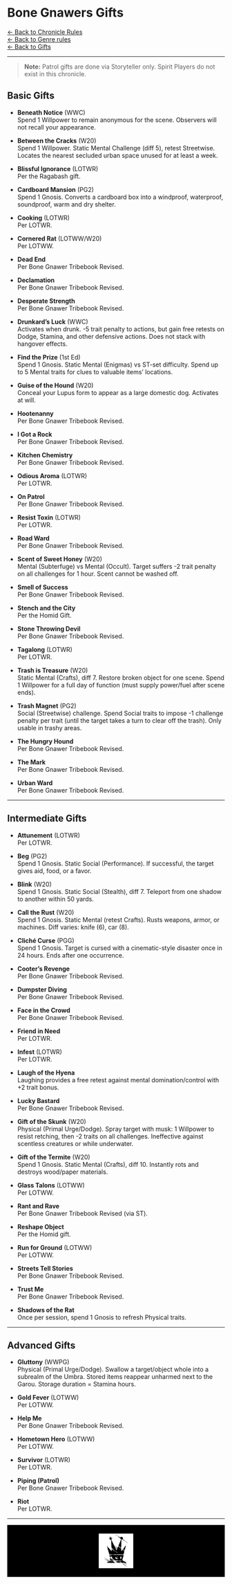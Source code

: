 # Bone Gnawers Gifts

[← Back to Chronicle Rules](../../README.md)  
[← Back to Genre rules](../README.md)  
[← Back to Gifts](./README.md)

-----

> **Note:** Patrol gifts are done via Storyteller only. Spirit Players do not exist in this chronicle.

## Basic Gifts

- **Beneath Notice** (WWC)  
  Spend 1 Willpower to remain anonymous for the scene. Observers will not recall your appearance.

- **Between the Cracks** (W20)  
  Spend 1 Willpower. Static Mental Challenge (diff 5), retest Streetwise. Locates the nearest secluded urban space unused for at least a week.

- **Blissful Ignorance** (LOTWR)  
  Per the Ragabash gift.

- **Cardboard Mansion** (PG2)  
  Spend 1 Gnosis. Converts a cardboard box into a windproof, waterproof, soundproof, warm and dry shelter.

- **Cooking** (LOTWR)  
  Per LOTWR.

- **Cornered Rat** (LOTWW/W20)  
  Per LOTWW.

- **Dead End**  
  Per Bone Gnawer Tribebook Revised.

- **Declamation**  
  Per Bone Gnawer Tribebook Revised.

- **Desperate Strength**  
  Per Bone Gnawer Tribebook Revised.

- **Drunkard’s Luck** (WWC)  
  Activates when drunk. -5 trait penalty to actions, but gain free retests on Dodge, Stamina, and other defensive actions. Does not stack with hangover effects.

- **Find the Prize** (1st Ed)  
  Spend 1 Gnosis. Static Mental (Enigmas) vs ST-set difficulty. Spend up to 5 Mental traits for clues to valuable items’ locations.

- **Guise of the Hound** (W20)  
  Conceal your Lupus form to appear as a large domestic dog. Activates at will.

- **Hootenanny**  
  Per Bone Gnawer Tribebook Revised.

- **I Got a Rock**  
  Per Bone Gnawer Tribebook Revised.

- **Kitchen Chemistry**  
  Per Bone Gnawer Tribebook Revised.

- **Odious Aroma** (LOTWR)  
  Per LOTWR.

- **On Patrol**  
  Per Bone Gnawer Tribebook Revised.

- **Resist Toxin** (LOTWR)  
  Per LOTWR.

- **Road Ward**  
  Per Bone Gnawer Tribebook Revised.

- **Scent of Sweet Honey** (W20)  
  Mental (Subterfuge) vs Mental (Occult). Target suffers -2 trait penalty on all challenges for 1 hour. Scent cannot be washed off.

- **Smell of Success**  
  Per Bone Gnawer Tribebook Revised.

- **Stench and the City**  
  Per the Homid Gift.

- **Stone Throwing Devil**  
  Per Bone Gnawer Tribebook Revised.

- **Tagalong** (LOTWR)  
  Per LOTWR.

- **Trash is Treasure** (W20)  
  Static Mental (Crafts), diff 7. Restore broken object for one scene. Spend 1 Willpower for a full day of function (must supply power/fuel after scene ends).

- **Trash Magnet** (PG2)  
  Social (Streetwise) challenge. Spend Social traits to impose -1 challenge penalty per trait (until the target takes a turn to clear off the trash). Only usable in trashy areas.

- **The Hungry Hound**  
  Per Bone Gnawer Tribebook Revised.

- **The Mark**  
  Per Bone Gnawer Tribebook Revised.

- **Urban Ward**  
  Per Bone Gnawer Tribebook Revised.

---

## Intermediate Gifts

- **Attunement** (LOTWR)  
  Per LOTWR.

- **Beg** (PG2)  
  Spend 1 Gnosis. Static Social (Performance). If successful, the target gives aid, food, or a favor.

- **Blink** (W20)  
  Spend 1 Gnosis. Static Social (Stealth), diff 7. Teleport from one shadow to another within 50 yards.

- **Call the Rust** (W20)  
  Spend 1 Gnosis. Static Mental (retest Crafts). Rusts weapons, armor, or machines. Diff varies: knife (6), car (8).

- **Cliché Curse** (PGG)  
  Spend 1 Gnosis. Target is cursed with a cinematic-style disaster once in 24 hours. Ends after one occurrence.

- **Cooter’s Revenge**  
  Per Bone Gnawer Tribebook Revised.

- **Dumpster Diving**  
  Per Bone Gnawer Tribebook Revised.

- **Face in the Crowd**  
  Per Bone Gnawer Tribebook Revised.

- **Friend in Need**  
  Per LOTWR.

- **Infest** (LOTWR)  
  Per LOTWR.

- **Laugh of the Hyena**  
  Laughing provides a free retest against mental domination/control with +2 trait bonus.

- **Lucky Bastard**  
  Per Bone Gnawer Tribebook Revised.

- **Gift of the Skunk** (W20)  
  Physical (Primal Urge/Dodge). Spray target with musk: 1 Willpower to resist retching, then -2 traits on all challenges. Ineffective against scentless creatures or while underwater.

- **Gift of the Termite** (W20)  
  Spend 1 Gnosis. Static Mental (Crafts), diff 10. Instantly rots and destroys wood/paper materials.

- **Glass Talons** (LOTWW)  
  Per LOTWW.

- **Rant and Rave**  
  Per Bone Gnawer Tribebook Revised (via ST).

- **Reshape Object**  
  Per the Homid gift.

- **Run for Ground** (LOTWW)  
  Per LOTWW.

- **Streets Tell Stories**  
  Per Bone Gnawer Tribebook Revised.

- **Trust Me**  
  Per Bone Gnawer Tribebook Revised.

- **Shadows of the Rat**  
  Once per session, spend 1 Gnosis to refresh Physical traits.

---

## Advanced Gifts

- **Gluttony** (WWPG)  
  Physical (Primal Urge/Dodge). Swallow a target/object whole into a subrealm of the Umbra. Stored items reappear unharmed next to the Garou. Storage duration = Stamina hours.

- **Gold Fever** (LOTWW)  
  Per LOTWW.

- **Help Me**  
  Per Bone Gnawer Tribebook Revised.

- **Hometown Hero** (LOTWW)  
  Per LOTWW.

- **Survivor** (LOTWR)  
  Per LOTWR.

- **Piping (Patrol)**  
  Per Bone Gnawer Tribebook Revised.

- **Riot**  
  Per LOTWR.
-----
<p align="center" style="background-color: #000; padding: 20px;">
  <img src="https://raw.githubusercontent.com/mckn-larp/.github/main/profile/05-queen-glow.png" alt="Knoxville Crown Footer" width="80" style="margin: 0 20px; vertical-align: middle;" />
</p>
